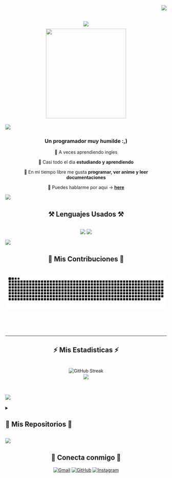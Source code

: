 <img align="right" src="https://visitor-badge.laobi.icu/badge?page_id=DariKawer.DariKawer" />

<h1 align="center">
    <img src="https://readme-typing-svg.herokuapp.com/?font=Righteous&size=35&center=true&vCenter=true&width=550&height=70&duration=4000&lines=Q+onda+papus!;+Yo+soy+Dari!;" />
    <br/>
    <img align="center" src="https://th.bing.com/th/id/OIP.ExdfXH4SRocjB3p0N79xpAHaIY?pid=ImgDet&rs=1" width="250"  height="280" />
</h1>

<a href="https://www.youtube.com/watch?v=dQw4w9WgXcQ"><img src="https://user-images.githubusercontent.com/73097560/115834477-dbab4500-a447-11eb-908a-139a6edaec5c.gif"></a>

<h3 align="center">Un programador muy humilde :,)</h3>

<div align="center">

 🤖 A veces aprendiendo ingles
 
 🔭 Casi todo el dia **estudiando y aprendiendo**
 
 🌱 En mi tiempo libre me gusta **programar, ver anime y leer documentaciones**

 💬 Puedes hablarme por aqui -> **[here](https://www.instagram.com/dari.kawer/)**
 
 </div>

 <a href="https://www.youtube.com/watch?v=dQw4w9WgXcQ"><img src="https://user-images.githubusercontent.com/73097560/115834477-dbab4500-a447-11eb-908a-139a6edaec5c.gif"></a>
 
<h2 align="center">⚒️ Lenguajes Usados ⚒️</h2>
<br/>
<div align="center">
    <img src="https://skillicons.dev/icons?i=html,css,vscode,github,git,nodejs,python,javascript" />
    <img src="https://skillicons.dev/icons?i=mongodb,cpp,java,mysql" /><br>
</div>

<a href="https://www.youtube.com/watch?v=dQw4w9WgXcQ"><img src="https://user-images.githubusercontent.com/73097560/115834477-dbab4500-a447-11eb-908a-139a6edaec5c.gif"></a>

<div align="center">
  <h2>🐍 Mis Contribuciones 🐍</h2>
  <br>
  <img alt="snake eating my contributions" src="https://raw.githubusercontent.com/DariKawer/DariKawer/output/github-contribution-grid-snake.svg" />
  
  <br/><br/><br/>
</div>

<hr/>

<h2 align="center">⚡ Mis Estadisticas ⚡</h2>
<br>
<div align="center">
  <img align="center" src="https://streak-stats.demolab.com?user=DariKawer&theme=transparent&hide_border=true&locale=es&date_format=j%20M%5B%20Y%5D&card_width=550" alt="GitHub Streak"/>
  <br/>
  <img align="center" src="https://github-readme-stats.vercel.app/api/top-langs/?username=DariKawer&theme=react&line_height=40&hide=css"/>
</div>

<br/><br/>
<a href="https://www.youtube.com/watch?v=dQw4w9WgXcQ"><img src="https://user-images.githubusercontent.com/73097560/115834477-dbab4500-a447-11eb-908a-139a6edaec5c.gif"></a>

<details><summary><h2> 📂 Mis Repositorios 📂</h2></summary>
	
<div>
  <p align="center">
	<a href="https://github.com/DariKawer/4SIS1A_Carballo_Guevara_Itan_2023">
      		<img src="https://github-readme-stats.vercel.app/api/pin/?username=DariKawer&repo=4SIS1A_Carballo_Guevara_Itan_2023&theme=tokyonight" alt="GitHub Stats" />
    	</a>
	<a href="https://github.com/DariKawer/contador-2024">
		<img src="https://github-readme-stats.vercel.app/api/pin/?username=DariKawer&repo=contador-2024&theme=tokyonight" alt="GitHub Stats" />
	</a>
	<a href="https://github.com/DariKawer/Darken">
		<img src="https://github-readme-stats.vercel.app/api/pin/?username=DariKawer&repo=Darken&theme=tokyonight" alt="GitHub Stats" />
	</a>
	<a href="https://github.com/DariKawer/restaurantUTC">
		<img src="https://github-readme-stats.vercel.app/api/pin/?username=DariKawer&repo=restaurantUTC&theme=tokyonight" alt="GitHub Stats" />
	</a>
	</p>
</div>
</details>

<a href="https://www.youtube.com/watch?v=dQw4w9WgXcQ"><img src="https://user-images.githubusercontent.com/73097560/115834477-dbab4500-a447-11eb-908a-139a6edaec5c.gif"></a>

<h2 align="center">🥳 Conecta conmigo 🥳</h2>

<p align="center">
	<a href="mailto:ahmed.ilovestarko@gmail.com"><img img src="https://img.shields.io/badge/gmail-%23EA4335.svg?style=plastic&logo=gmail&logoColor=white" alt="Gmail"/></a>
	<a href="https://github.com/DariKawer"><img src="https://img.shields.io/badge/github-%23181717.svg?style=plastic&logo=github&logoColor=white" alt="GitHub"/></a>
	<a href="https://www.instagram.com/dari.kawer/"><img src="https://img.shields.io/badge/instagram-%23E4405F.svg?style=plastic&logo=instagram&logoColor=white" alt="Instagram"/></a>
</p>

